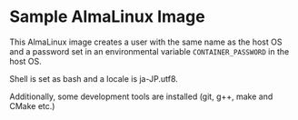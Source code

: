 # Sample AlmaLinux Image

This AlmaLinux image creates a user with the same name as the host OS and a password set in an environmental variable `CONTAINER_PASSWORD` in the host OS.

Shell is set as bash and  a locale is ja-JP.utf8.

Additionally, some development tools are installed (git, g++, make and CMake etc.)
